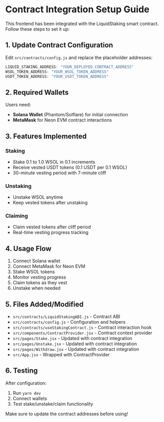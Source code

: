 # Contract Integration Setup Guide

This frontend has been integrated with the LiquidStaking smart contract. Follow these steps to set it up:

## 1. Update Contract Configuration

Edit `src/contracts/config.js` and replace the placeholder addresses:

```javascript
LIQUID_STAKING_ADDRESS: "YOUR_DEPLOYED_CONTRACT_ADDRESS"
WSOL_TOKEN_ADDRESS: "YOUR_WSOL_TOKEN_ADDRESS"  
USDT_TOKEN_ADDRESS: "YOUR_USDT_TOKEN_ADDRESS"
```

## 2. Required Wallets

Users need:
- **Solana Wallet** (Phantom/Solflare) for initial connection
- **MetaMask** for Neon EVM contract interactions

## 3. Features Implemented

### Staking
- Stake 0.1 to 1.0 WSOL in 0.1 increments
- Receive vested USDT tokens (0.1 USDT per 0.1 WSOL)
- 30-minute vesting period with 7-minute cliff

### Unstaking
- Unstake WSOL anytime
- Keep vested tokens after unstaking

### Claiming
- Claim vested tokens after cliff period
- Real-time vesting progress tracking

## 4. Usage Flow

1. Connect Solana wallet
2. Connect MetaMask for Neon EVM
3. Stake WSOL tokens
4. Monitor vesting progress
5. Claim tokens as they vest
6. Unstake when needed

## 5. Files Added/Modified

- `src/contracts/LiquidStakingABI.js` - Contract ABI
- `src/contracts/config.js` - Configuration and helpers
- `src/contracts/useStakingContract.js` - Contract interaction hook
- `src/components/ContractProvider.jsx` - Contract context provider
- `src/pages/Stake.jsx` - Updated with contract integration
- `src/pages/Unstake.jsx` - Updated with contract integration
- `src/pages/Withdraw.jsx` - Updated with contract integration
- `src/App.jsx` - Wrapped with ContractProvider

## 6. Testing

After configuration:
1. Run `yarn dev`
2. Connect wallets
3. Test stake/unstake/claim functionality

Make sure to update the contract addresses before using! 